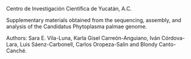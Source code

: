 Centro de Investigación Científica de Yucatán, A.C.

Supplementary materials obtained from the sequencing, assembly, and analysis of the Candidatus Phytoplasma palmae genome.

Authors: Sara E. Vila-Luna, Karla Gisel Carreón-Anguiano, Iván Córdova-Lara, Luis Sáenz-Carbonell, Carlos Oropeza-Salin and Blondy Canto-Canché.
